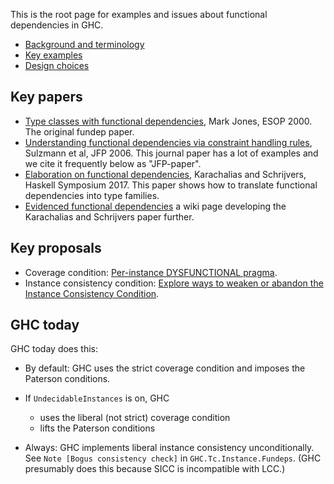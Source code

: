 This is the root page for examples and issues about functional dependencies in GHC.

* [Background and terminology](Functional-dependencies-in-GHC/background-and-terminology)
* [Key examples](Functional-dependencies-in-GHC/key-examples)
* [Design choices](Functional-dependencies-in-GHC/design-choices)

## Key papers

* [Type classes with functional dependencies](https://web.cecs.pdx.edu/~mpj/pubs/fundeps.html), Mark Jones, ESOP 2000.  The original fundep paper.
* [Understanding functional dependencies via constraint handling rules](https://www.microsoft.com/en-us/research/publication/understanding-functional-dependencies-via-constraint-handling-rules/), Sulzmann et al, JFP 2006.  This journal paper has a lot of examples and we cite it frequently below as "JFP-paper".
* [Elaboration on functional dependencies](https://people.cs.kuleuven.be/~tom.schrijvers/portfolio/haskell2017a.html), Karachalias and Schrijvers, Haskell Symposium 2017.  This paper shows how to translate functional dependencies into type families.
* [Evidenced functional dependencies](https://gitlab.haskell.org/ghc/ghc/-/wikis/Functional-dependencies/Evidenced-Functional-Dependencies) a wiki page developing the Karachalias and Schrijvers paper further.

## Key proposals

* Coverage condition: [Per-instance DYSFUNCTIONAL pragma](https://github.com/ghc-proposals/ghc-proposals/pull/374).
* Instance consistency condition: [Explore ways to weaken or abandon the Instance Consistency Condition](https://github.com/ghc-proposals/ghc-proposals/issues/391).

## GHC today

GHC today does this:

* By default: GHC uses the strict coverage condition and imposes the Paterson conditions.

* If `UndecidableInstances` is on, GHC
  * uses the liberal (not strict) coverage condition
  * lifts the Paterson conditions

* Always: GHC implements liberal instance consistency unconditionally.  See `Note [Bogus consistency check]` in `GHC.Tc.Instance.Fundeps`.  (GHC presumably does this because SICC is incompatible with LCC.)
